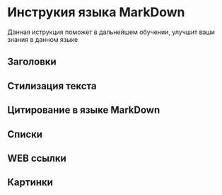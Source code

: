 # Инструкия языка MarkDown

Данная иструкция поможет в дальнейшем обучении, улучшит ваши знания в данном языке

## Заголовки

## Стилизация текста

## Цитирование в языке MarkDown

## Списки

## WEB ссылки

## Картинки
